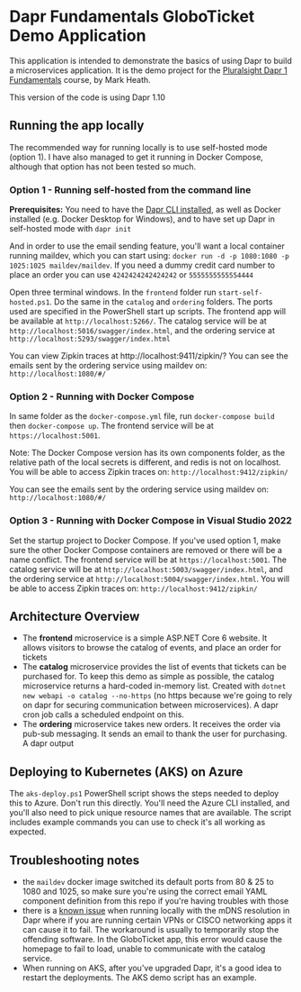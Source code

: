 # Dapr Fundamentals GloboTicket Demo Application

This application is intended to demonstrate the basics of using Dapr to build a microservices application. It is the demo project for the [Pluralsight Dapr 1 Fundamentals](https://pluralsight.pxf.io/c/1192349/424552/7490?u=www%2Epluralsight%2Ecom%2Fcourses%2Fdapr-1-fundamentals) course, by Mark Heath.

This version of the code is using Dapr 1.10

## Running the app locally
The recommended way for running locally is to use self-hosted mode (option 1). I have also managed to get it running in Docker Compose, although that option has not been tested so much.

### Option 1 - Running self-hosted from the command line

**Prerequisites:** You need to have the [Dapr CLI installed](https://docs.dapr.io/getting-started/install-dapr-cli/), as well as Docker installed (e.g. Docker Desktop for Windows), and to have set up Dapr in self-hosted mode with `dapr init`

And in order to use the email sending feature, you'll want a local container running maildev, which you can start using: `docker run -d -p 1080:1080 -p 1025:1025 maildev/maildev`. If you need a dummy credit card number to place an order you can use `4242424242424242` or `5555555555554444`

Open three terminal windows. In the `frontend` folder run `start-self-hosted.ps1`. Do the same in the `catalog` and `ordering` folders. The ports used are specified in the PowerShell start up scripts. The frontend app will be available at `http://localhost:5266/`. The catalog service will be at `http://localhost:5016/swagger/index.html`, and the ordering service at `http://localhost:5293/swagger/index.html`

You can view Zipkin traces at http://localhost:9411/zipkin/?
You can see the emails sent by the ordering service using maildev on: `http://localhost:1080/#/`

### Option 2 - Running with Docker Compose

In same folder as the `docker-compose.yml` file, run `docker-compose build` then `docker-compose up`. The frontend service will be at `https://localhost:5001`.

Note: The Docker Compose version has its own components folder, as the relative path of the local secrets is different, and redis is not on localhost.
You will be able to access Zipkin traces on: `http://localhost:9412/zipkin/`

You can see the emails sent by the ordering service using maildev on: `http://localhost:1080/#/`

### Option 3 - Running with Docker Compose in Visual Studio 2022
Set the startup project to Docker Compose. If you've used option 1, make sure the other Docker Compose containers are removed or there will be a name conflict. The frontend service will be at `https://localhost:5001`.  The catalog service will be at `http://localhost:5003/swagger/index.html`, and the ordering service at `http://localhost:5004/swagger/index.html`.
You will be able to access Zipkin traces on: `http://localhost:9412/zipkin/`


## Architecture Overview

- The **frontend** microservice is a simple ASP.NET Core 6 website. It allows visitors to browse the catalog of events, and place an order for tickets
- The **catalog** microservice provides the list of events that tickets can be purchased for. To keep this demo as simple as possible, the catalog microservice returns a hard-coded in-memory list. Created with `dotnet new webapi -o catalog --no-https` (no https because we're going to rely on dapr for securing communication between microservices). A dapr cron job calls a scheduled endpoint on this.
- The **ordering** microservice takes new orders. It receives the order via pub-sub messaging. It sends an email to thank the user for purchasing. A dapr output

## Deploying to Kubernetes (AKS) on Azure
The `aks-deploy.ps1` PowerShell script shows the steps needed to deploy this to Azure. Don't run this directly. You'll need the Azure CLI installed, and you'll also need to pick unique resource names that are available. The script includes example commands you can use to check it's all working as expected.

## Troubleshooting notes

- the `maildev` docker image switched its default ports from 80 & 25 to 1080 and 1025, so make sure you're using the correct email YAML component definition from this repo if you're having troubles with those
- there is a [known issue](https://github.com/dapr/dapr/issues/3256) when running locally with the mDNS resolution in Dapr where if you are running certain VPNs or CISCO networking apps it can cause it to fail. The workaround is usually to temporarily stop the offending software. In the GloboTicket app, this error would cause the homepage to fail to load, unable to communicate with the catalog service.
- When running on AKS, after you've upgraded Dapr, it's a good idea to restart the deployments. The AKS demo script has an example.